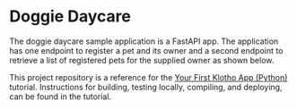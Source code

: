 # Doggie Daycare 

The doggie daycare sample application is a FastAPI app. The application has one endpoint to register a pet and its owner and a second endpoint to retrieve a list of registered pets for the supplied owner as shown below.

This project repository is a reference for the [Your First Klotho App (Python)](https://klo.dev/docs/tutorials/your_first_klotho_app_python) tutorial.  Instructions for building, testing locally, compiling, and deploying, can be found in the tutorial.
